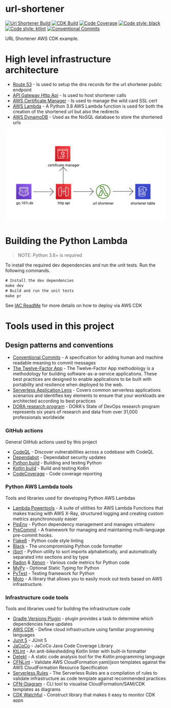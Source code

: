 # url-shortener
[![Url Shortener Build](https://github.com/michaelbrewer/url-shortener/actions/workflows/lambda.python.yml/badge.svg)](https://github.com/michaelbrewer/url-shortener/actions/workflows/lambda.python.yml)
[![CDK Build](https://github.com/michaelbrewer/url-shortener/actions/workflows/cdk.java.yml/badge.svg)](https://github.com/michaelbrewer/url-shortener/actions/workflows/cdk.java.yml)
[![Code Coverage](https://codecov.io/gh/michaelbrewer/url-shortener/branch/develop/graph/badge.svg?token=SMPW0VWHZ1)](https://codecov.io/gh/michaelbrewer/url-shortener)
[![Code style: black](https://img.shields.io/badge/code%20style-black-000000.svg)](https://github.com/psf/black)
[![Code style: ktlint](https://img.shields.io/badge/code%20style-%E2%9D%A4-FF4081.svg)](https://ktlint.github.io/)
[![Conventional Commits](https://img.shields.io/badge/Conventional%20Commits-1.0.0-yellow.svg)](https://conventionalcommits.org)

URL Shortener AWS CDK example.

# High level infrastructure architecture

- [Route 53](https://aws.amazon.com/route53/) - Is used to setup the dns records for the url shortener public endpoint
- [API Gateway Http Api](https://docs.aws.amazon.com/apigateway/latest/developerguide/http-api.html) - Is used to host shortener calls
- [AWS Certificate Manager](https://aws.amazon.com/certificate-manager/) - Is used to manage the wild card SSL cert
- [AWS Lambda](https://aws.amazon.com/lambda/) - A Python 3.8 AWS Lambda function is used for both the creation of the shortened url but also the redirects
- [AWS DynamoDB](https://aws.amazon.com/dynamodb/) - Used as the NoSQL database to store the shortened urls


![URL Shortener Service Architecture](./media/architecture.png)


# Building the Python Lambda

> NOTE: Python 3.8+ is required

To install the required dev dependencies and run the unit tests. Run the following commands.

```shell
# Install the dev dependencies
make dev
# Build and run the unit tests
make pr
```

See [IAC ReadMe](iac/README.md) for more details on how to deploy via AWS CDK

# Tools used in this project

## Design patterns and conventions

- [Conventional Commits](https://www.conventionalcommits.org/en/v1.0.0/) - A specification for adding human and machine readable meaning to commit messages
- [The Twelve-Factor App](https://12factor.net/) - The Twelve-Factor App methodology is a methodology for building software-as-a-service applications. These best practices are designed to enable applications to be built with portability and resilience when deployed to the web.
- [Serverless Application Lens](https://docs.aws.amazon.com/wellarchitected/latest/serverless-applications-lens/welcome.html) - Covers common serverless applications scenarios and identifies key elements to ensure that your workloads are architected according to best practices
- [DORA research program](https://www.devops-research.com/research.html) - DORA's State of DevOps research program represents six years of research and data from over 31,000 professionals worldwide

### GitHub actions

General GitHub actions used by this project

- [CodeQL](https://securitylab.github.com/tools/codeql/) - Discover vulnerabilities across a codebase with CodeQL
- [Dependabot](https://docs.github.com/en/code-security/supply-chain-security/managing-vulnerabilities-in-your-projects-dependencies/configuring-dependabot-security-updates) - Dependabot security updates
- [Python build](https://docs.github.com/en/actions/guides/building-and-testing-python) - Building and testing Python
- [Kotlin build](https://docs.github.com/en/actions/guides/building-and-testing-java-with-gradle) - Build and testing Kotlin
- [CodeCoverage](https://about.codecov.io) - Code coverage reporting

### Python AWS Lambda tools

Tools and libraries used for developing Python AWS Lambdas

- [Lambda Powertools](https://github.com/awslabs/aws-lambda-powertools-python) - A suite of utilities for AWS Lambda Functions that makes tracing with AWS X-Ray, structured logging and creating custom metrics asynchronously easier
- [PipEnv](https://pipenv.pypa.io/en/latest/) - Python dependency management and manages virtualenv
- [PreCommit](https://pre-commit.com) - A framework for managing and maintaining multi-language pre-commit hooks.
- [Flake8](https://flake8.pycqa.org/en/latest/) - Python code style linting
- [Black](https://github.com/psf/black) - The uncompromising Python code formatter
- [iSort](https://pycqa.github.io/isort/) - Python utility to sort imports alphabetically, and automatically separated into sections and by type
- [Radon](https://github.com/rubik/radon/) & [Xenon](https://github.com/rubik/xenon) - Various code metrics for Python code
- [MyPy](https://github.com/python/mypy) - Optional Static Typing for Python
- [PyTest](https://docs.pytest.org/en/6.2.x/index.html) - Testing framework for Python
- [Moto](https://github.com/spulec/moto) - A library that allows you to easily mock out tests based on AWS infrastructure.

### Infrastructure code tools

Tools and libraries used for building the infrastructure code

- [Gradle Versions Plugin](https://github.com/ben-manes/gradle-versions-plugin) - plugin provides a task to determine which dependencies have updates
- [AWS CDK](https://aws.amazon.com/cdk/) - Define cloud infrastructure using familiar programming languages
- [Junit 5](https://junit.org/junit5/docs/current/user-guide/) - JUnit 5
- [JaCoCo](https://www.eclemma.org/jacoco/) - JaCoCo Java Code Coverage Library
- [KtLint](https://github.com/pinterest/ktlint) - An anti-bikeshedding Kotlin linter with built-in formatter
- [Detekt](https://github.com/detekt/detekt) - A static code analysis tool for the Kotlin programming language
- [CFNLint](https://github.com/aws-cloudformation/cfn-lint) - Validate AWS CloudFormation yaml/json templates against the AWS CloudFormation Resource Specification
- [Serverless Rules](https://github.com/awslabs/serverless-rules/) - The Serverless Rules are a compilation of rules to validate infrastructure as code template against recommended practices
- [CFN-Diagram](https://github.com/mhlabs/cfn-diagram) - CLI tool to visualise CloudFormation/SAM/CDK templates as diagrams
- [CDK Watchful](https://github.com/cdklabs/cdk-watchful) - Construct library that makes it easy to monitor CDK apps
